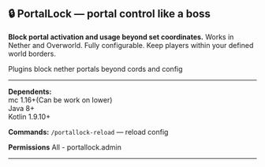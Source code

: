 ## 🔒 PortalLock — portal control like a boss

**Block portal activation and usage beyond set coordinates.**
Works in Nether and Overworld. Fully configurable.
Keep players within your defined world borders.

Plugins block nether portals beyond cords and config

****

**Dependents:**  
  mc 1.16+(Can be work on lower)  
  Java 8+  
  Kotlin 1.9.10+

**Commands:**
`/portallock-reload` — reload config

**Permissions** 
All - portallock.admin

---
